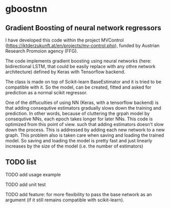 # gboostnn
## Gradient Boosting of neural network regressors

I have developed this code within the project MVControl (https://iktderzukunft.at/en/projects/mv-control.php), funded by Austrian Research Promoion agency (FFG).

The code implements gradient boosting using neural networks (here: bidirectional LSTM, that could be easily replace with any othre network architecture) defined by Keras with Tensorflow backend.

The class is made on top of Scikit-learn BaseEstimator and it is tried to be compatible with it. So the model, can be created, fitted and asked for prediction as a normal scikit regressor.

One of the diffuculties of using NN (Keras, with a tensorflow backend) is that adding consequtive estimators gradually slows down the training and prediction. In other words, because of cluttering the grpah model by consequtive NNs, each epoch takes longer for later NNs. This code is optimized from this point of view. such that adding estimators doesn't slow down the process. This is addressed by adding each new network  to a new graph. This problem also is taken care when saving and loading the trained model. So saving and loading the model is pretty fast and just linearly increases by the size of the model (i.e. the number of estimators)

## TODO list

TODO add usage example

TODO add unit test

TODO add feature: for more flexibility to pass the base network as an argument (if it still remains compatible with scikit-learn).
